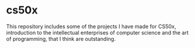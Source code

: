# cs50x
This repository includes some of the projects I have made for CS50x, introduction to the intellectual enterprises of computer science and the art of programming, that I think are outstanding. 
